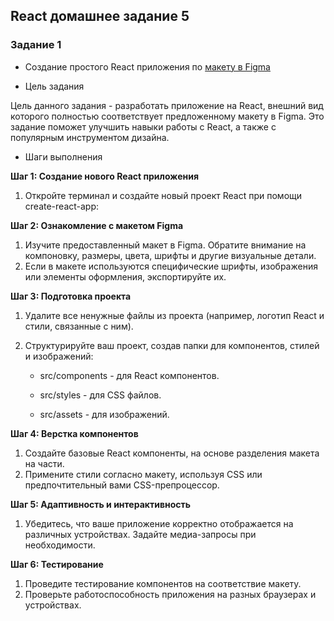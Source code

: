 ## React домашнее задание 5

### Задание 1

- Создание простого React приложения по [макету в Figma](https://www.figma.com/design/RGuJf4CM436YyPOhXzLQCW/Untitled?node-id=0-1&p=f&t=CPGSTnngBtVG2VhC-0)

- Цель задания

Цель данного задания - разработать приложение на React, внешний вид которого полностью соответствует предложенному макету в Figma. Это задание поможет улучшить навыки работы с React, а также с популярным инструментом дизайна.

- Шаги выполнения 

**Шаг 1: Создание нового React приложения**

1. Откройте терминал и создайте новый проект React при помощи create-react-app:

**Шаг 2: Ознакомление с макетом Figma**

1. Изучите предоставленный макет в Figma. Обратите внимание на компоновку, размеры, цвета, шрифты и другие визуальные детали.
2. Если в макете используются специфические шрифты, изображения или элементы оформления, экспортируйте их.

**Шаг 3: Подготовка проекта**

1. Удалите все ненужные файлы из проекта (например, логотип React и стили, связанные с ним).
2. Структурируйте ваш проект, создав папки для компонентов, стилей и изображений:

   - src/components - для React компонентов.

   - src/styles - для CSS файлов.

   - src/assets - для изображений.

**Шаг 4: Верстка компонентов**

1. Создайте базовые React компоненты, на основе разделения макета на части.
2. Примените стили согласно макету, используя CSS или предпочтительный вами CSS-препроцессор.

**Шаг 5: Адаптивность и интерактивность**

1. Убедитесь, что ваше приложение корректно отображается на различных устройствах. Задайте медиа-запросы при необходимости.

**Шаг 6: Тестирование**

1. Проведите тестирование компонентов на соответствие макету. 
2. Проверьте работоспособность приложения на разных браузерах и устройствах.